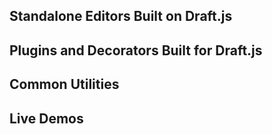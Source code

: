 ## Standalone Editors Built on Draft.js


## Plugins and Decorators Built for Draft.js


## Common Utilities


## Live Demos

